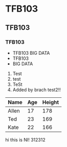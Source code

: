 # TFB103
## TFB103
### TFB103
- TFB103 BIG DATA
- TFB103
- BIG DATA
1. Test
2. test
3. TeSt
4. Added by brach test2!!


Name|Age|Height
----|---|------
Allen|17|178
Ted|23|169
Kate|22|166



hi this is NI!
312312

